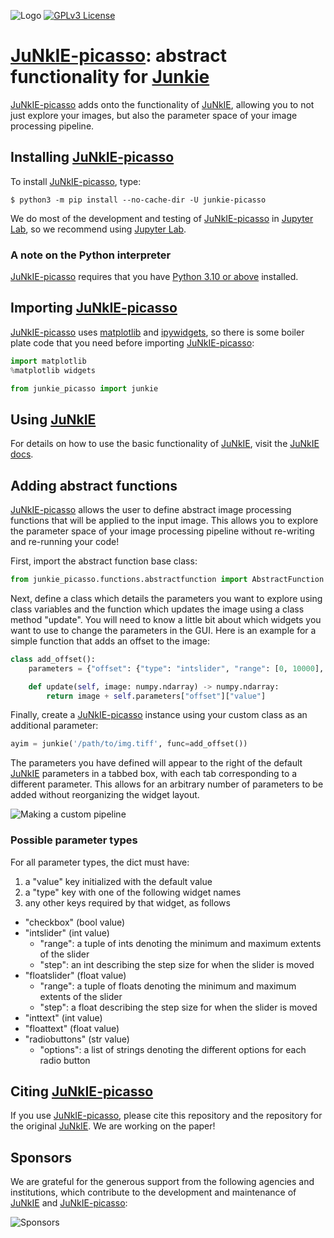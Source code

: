 ![Logo](./docs/junkie_picasso_logo.png)
[![GPLv3 License](https://img.shields.io/badge/License-GPL%20v3-yellow.svg)](https://opensource.org/licenses/GPL-3.0)

# [JuNkIE-picasso](https://bitbucket.org/raymond_hawkins_utor/junkie_picasso/src/master/): abstract functionality for [Junkie](https://bitbucket.org/rfg_lab/junkie/src/master/)

[JuNkIE-picasso](https://bitbucket.org/raymond_hawkins_utor/junkie_picasso/src/master/) adds onto the functionality of [JuNkIE](https://bitbucket.org/rfg_lab/junkie/src/master/), allowing you to not just explore your images, but also the parameter space of your image processing pipeline.

## Installing [JuNkIE-picasso](https://bitbucket.org/raymond_hawkins_utor/junkie_picasso/src/master/)

To install [JuNkIE-picasso](https://bitbucket.org/raymond_hawkins_utor/junkie_picasso/src/master/), type:  

    $ python3 -m pip install --no-cache-dir -U junkie-picasso

We do most of the development and testing of [JuNkIE-picasso](https://bitbucket.org/raymond_hawkins_utor/junkie_picasso/src/master/) in [Jupyter Lab](https://jupyter.org/install), so we recommend using [Jupyter Lab](https://jupyter.org/install). 

### A note on the Python interpreter

[JuNkIE-picasso](https://bitbucket.org/raymond_hawkins_utor/junkie_picasso/src/master/) requires that you
have [Python 3.10 or above](https://www.python.org/downloads/) installed.

## Importing [JuNkIE-picasso](https://bitbucket.org/raymond_hawkins_utor/junkie_picasso/src/master/)

[JuNkIE-picasso](https://bitbucket.org/raymond_hawkins_utor/junkie_picasso/src/master/) uses [matplotlib](https://matplotlib.org/) and [ipywidgets](https://ipywidgets.readthedocs.io/en/stable/), so there is some boiler plate code that you need before importing [JuNkIE-picasso](https://bitbucket.org/raymond_hawkins_utor/junkie_picasso/src/master/):

```python
import matplotlib
%matplotlib widgets

from junkie_picasso import junkie
```

## Using [JuNkIE](https://bitbucket.org/rfg_lab/junkie/src/master/)
For details on how to use the basic functionality of [JuNkIE](https://bitbucket.org/rfg_lab/junkie/src/master/), visit the [JuNkIE docs](https://bitbucket.org/rfg_lab/junkie/src/master/README.md).


## Adding abstract functions

[JuNkIE-picasso](https://bitbucket.org/raymond_hawkins_utor/junkie_picasso/src/master/) allows the user to define abstract image processing functions that will be applied to the input image. This allows you to explore the parameter space of your image processing pipeline without re-writing and re-running your code!

First, import the abstract function base class:

```python
from junkie_picasso.functions.abstractfunction import AbstractFunction
```

Next, define a class which details the parameters you want to explore using class variables and the function which updates the image using a class method "update". You will need to know a little bit about which widgets you want to use to change the parameters in the GUI. Here is an example for a simple function that adds an offset to the image:

```python
class add_offset():
    parameters = {"offset": {"type": "intslider", "range": [0, 10000], "step": 1, "value": 0}}

    def update(self, image: numpy.ndarray) -> numpy.ndarray:
        return image + self.parameters["offset"]["value"]
```

Finally, create a [JuNkIE-picasso](https://bitbucket.org/raymond_hawkins_utor/junkie_picasso/src/master/) instance using your custom class as an additional parameter:

```python
ayim = junkie('/path/to/img.tiff', func=add_offset())
```
The parameters you have defined will appear to the right of the default [JuNkIE](https://bitbucket.org/rfg_lab/junkie/src/master/) parameters in a tabbed box, with each tab corresponding to a different parameter. This allows for an arbitrary number of parameters to be added without reorganizing the widget layout.

![Making a custom pipeline](./docs/custom_pipeline.gif)

### Possible parameter types
For all parameter types, the dict must have:
1. a "value" key initialized with the default value
2. a "type" key with one of the following widget names
3. any other keys required by that widget, as follows

- "checkbox" (bool value)
- "intslider" (int value)
  - "range": a tuple of ints denoting the minimum and maximum extents of the slider
  - "step": an int describing the step size for when the slider is moved
- "floatslider" (float value)
  - "range": a tuple of floats denoting the minimum and maximum extents of the slider
  - "step": a float describing the step size for when the slider is moved
- "inttext" (int value)
- "floattext" (float value)
- "radiobuttons" (str value)
  - "options": a list of strings denoting the different options for each radio button
  
    
## Citing [JuNkIE-picasso](https://bitbucket.org/raymond_hawkins_utor/junkie_picasso/src/master/)

If you use [JuNkIE-picasso](https://bitbucket.org/raymond_hawkins_utor/junkie_picasso/src/master/), please cite this repository and the repository for the original [JuNkIE](https://bitbucket.org/rfg_lab/junkie/src/master/). We are working on the paper!

## Sponsors

We are grateful for the generous support from the following agencies and institutions, which contribute to the
development and maintenance of [JuNkIE](https://bitbucket.org/rfg_lab/junkie/src/master/) and [JuNkIE-picasso](https://bitbucket.org/raymond_hawkins_utor/junkie_picasso/src/master/):

![Sponsors](./docs/sponsors.png)